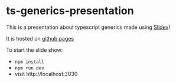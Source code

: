 # ts-generics-presentation

This is a presentation about typescript generics made using [Slidev](https://github.com/slidevjs/slidev)!

It is hosted on [github pages](https://minasameh1.github.io/ts-generics-presentation/1)

To start the slide show:

- `npm install`
- `npm run dev`
- visit http://localhost:3030
